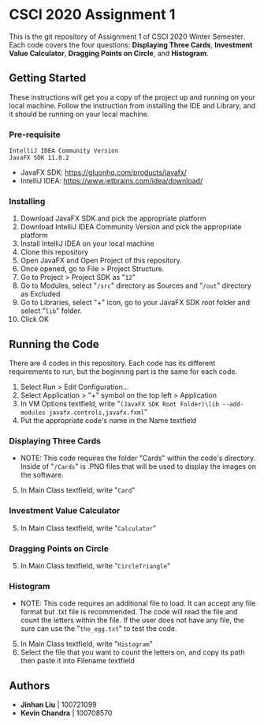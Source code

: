 # CSCI 2020 Assignment 1
This is the git repository of Assignment 1 of CSCI 2020 Winter Semester. Each code covers the four questions: **Displaying Three Cards**, **Investment Value Calculator**, **Dragging Points on Circle**, and **Histogram**.

## Getting Started
These instructions will get you a copy of the project up and running on your local machine. Follow the instruction from installing the IDE and Library, and it should be running on your local machine.

### Pre-requisite
```
IntelliJ IDEA Community Version
JavaFX SDK 11.0.2
```
* JavaFX SDK: https://gluonhq.com/products/javafx/
* IntelliJ IDEA: https://www.jetbrains.com/idea/download/

### Installing

1. Download JavaFX SDK and pick the appropriate platform
2. Download IntelliJ IDEA Community Version and pick the appropriate platform 
3. Install IntelliJ IDEA on your local machine
4. Clone this repository
5. Open JavaFX and Open Project of this repository.
6. Once opened, go to File > Project Structure.
7. Go to Project > Project SDK as "`12`"
8. Go to Modules, select "`/src`" directory as Sources and "`/out`" directory as Excluded
9. Go to Libraries, select "+" icon, go to your JavaFX SDK root folder and select "`lib`" folder.
10. Click OK

## Running the Code
There are 4 codes in this repository. Each code has its different requirements to run, but the beginning part is the same for each code.

1. Select Run > Edit Configuration...
2. Select Application > "+" symbol on the top left > Application
3. In VM Options textfield, write "`(JavaFX SDK Root Folder)\lib --add-modules javafx.controls,javafx.fxml`"
4. Put the appropriate code's name in the Name textfield


### Displaying Three Cards
* NOTE: This code requires the folder "Cards" within the code's directory. Inside of "`/Cards`" is .PNG files that will be used to display the images on the software.

5. In Main Class textfield, write "`Card`"

### Investment Value Calculator
5. In Main Class textfield, write "`Calculator`"

### Dragging Points on Circle
5. In Main Class textfield, write "`CircleTriangle`"

### Histogram
* NOTE: This code requires an additional file to load. It can accept any file format but .txt file is recommended. The code will read the file and count the letters within the file. If the user does not have any file, the sure can use the "`the_egg.txt`" to test the code.
 
5. In Main Class textfield, write "`Histogram`"
6. Select the file that you want to count the letters on, and copy its path then paste it into Filename textfield

## Authors

* **Jinhan Liu** |  100721099
* **Kevin Chandra** | 100708570
